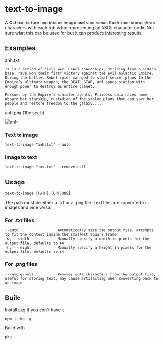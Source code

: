 # text-to-image
 
A CLI tool to turn text into an image and vice versa. Each pixel stores three characters with each rgb value representing an ASCII character code. Not sure what this can be used for but it can produce interesting results

## Examples

anh.txt

```
It is a period of civil war. Rebel spaceships, striking from a hidden base, have won their first victory against the evil Galactic Empire. During the battle, Rebel spies managed to steal secret plans to the Empire’s ultimate weapon, the DEATH STAR, and space station with enough power to destroy an entire planet. 

Pursued by the Empire’s sinister agents, Princess Leia races home aboard her starship, custodian of the stolen plans that can save her people and restore freedom to the galaxy....
```
anh.png (10x scale)

![anh](https://user-images.githubusercontent.com/101839505/179855325-f1820266-d046-4e66-b036-589aace9e1ab.png)

### Text to image

```
text-to-image "anh.txt" --auto
```

### Image to text

```
text-to-image "tos.txt" --remove-null
```

## Usage

```
text-to-image [PATH] [OPTIONS]
```
The path must be either a .txt or a .png file. Text files are converted to images and vice versa.

### For .txt files

```
--auto                  Automatically size the output file, attempts to fit the content inside the smallest square frame
-w, --width             Manually specify a width in pixels for the output file, defaults to 64
-h, --height            Manually specify a height in pixels for the output file, defaults to 64
```

### For .png files

```
--remove-null           Removes null characters from the output file, useful for storing text, may cause artifacting when converting back to an image
```

## Build

Install [pkg](https://github.com/vercel/pkg) if you don't have it

```
npm i pkg -g
```

Build with

```
pkg .
```
